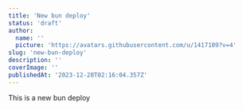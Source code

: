 ```yaml
---
title: 'New bun deploy'
status: 'draft'
author:
  name: ''
  picture: 'https://avatars.githubusercontent.com/u/1417109?v=4'
slug: 'new-bun-deploy'
description: ''
coverImage: ''
publishedAt: '2023-12-28T02:16:04.357Z'
---
```


This is a new bun deploy